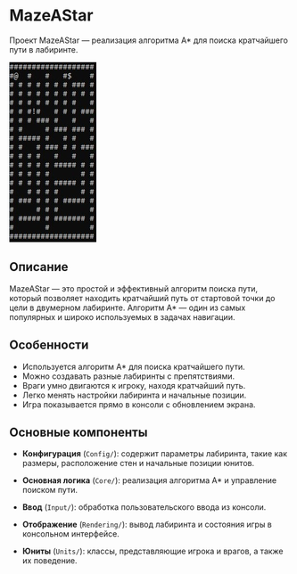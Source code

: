 ﻿# MazeAStar

Проект MazeAStar — реализация алгоритма A* для поиска кратчайшего пути в лабиринте.

![MazeAStar Demo](game.jpg)

## Описание

MazeAStar — это простой и эффективный алгоритм поиска пути, который позволяет находить кратчайший путь от стартовой точки до цели в двумерном лабиринте. Алгоритм A* — один из самых популярных и широко используемых в задачах навигации.

## Особенности

- Используется алгоритм A* для поиска кратчайшего пути.
- Можно создавать разные лабиринты с препятствиями.
- Враги умно двигаются к игроку, находя кратчайший путь.
- Легко менять настройки лабиринта и начальные позиции.
- Игра показывается прямо в консоли с обновлением экрана.

## Основные компоненты

- **Конфигурация** (`Config/`): содержит параметры лабиринта, такие как размеры, расположение стен и начальные позиции юнитов.

- **Основная логика** (`Core/`): реализация алгоритма A* и управление поиском пути.

- **Ввод** (`Input/`): обработка пользовательского ввода из консоли.

- **Отображение** (`Rendering/`): вывод лабиринта и состояния игры в консольном интерфейсе.

- **Юниты** (`Units/`): классы, представляющие игрока и врагов, а также их поведение.
